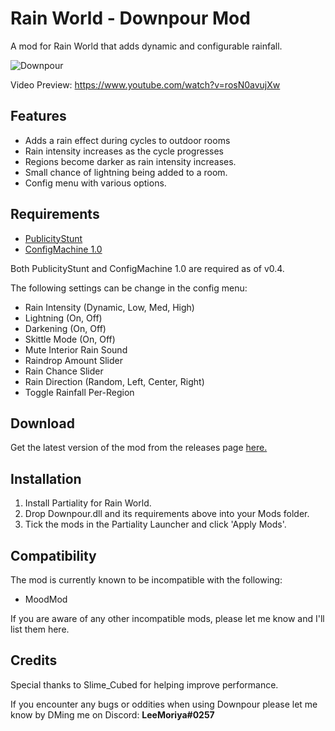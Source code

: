 # Rain World - Downpour Mod
A mod for Rain World that adds dynamic and configurable rainfall.

![Downpour](https://i.imgur.com/hPblP6q.gif)

Video Preview: https://www.youtube.com/watch?v=rosN0avujXw

## Features
- Adds a rain effect during cycles to outdoor rooms
- Rain intensity increases as the cycle progresses
- Regions become darker as rain intensity increases.
- Small chance of lightning being added to a room.
- Config menu with various options.

## Requirements
- [PublicityStunt](https://drive.google.com/file/d/1NIE8conaoI1OOHevi4K9tvOG4v-NIfYf/view)
- [ConfigMachine 1.0](https://drive.google.com/file/d/1NIE8conaoI1OOHevi4K9tvOG4v-NIfYf/view)

Both PublicityStunt and ConfigMachine 1.0 are required as of v0.4.

The following settings can be change in the config menu:
- Rain Intensity (Dynamic, Low, Med, High)
- Lightning (On, Off)
- Darkening (On, Off)
- Skittle Mode (On, Off)
- Mute Interior Rain Sound
- Raindrop Amount Slider
- Rain Chance Slider
- Rain Direction (Random, Left, Center, Right)
- Toggle Rainfall Per-Region

## Download
Get the latest version of the mod from the releases page [here.](https://github.com/LeeMoriya/Downpour/releases)

## Installation
1. Install Partiality for Rain World.
2. Drop Downpour.dll and its requirements above into your Mods folder.
3. Tick the mods in the Partiality Launcher and click 'Apply Mods'.

## Compatibility
The mod is currently known to be incompatible with the following:
- MoodMod

If you are aware of any other incompatible mods, please let me know and I'll list them here.

## Credits
Special thanks to Slime_Cubed for helping improve performance.

If you encounter any bugs or oddities when using Downpour please let me know by DMing me on Discord:
**LeeMoriya#0257**
